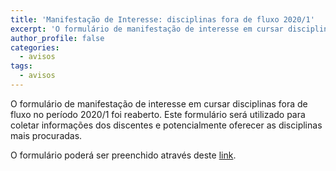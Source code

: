 ```yaml
---
title: 'Manifestação de Interesse: disciplinas fora de fluxo 2020/1'
excerpt: 'O formulário de manifestação de interesse em cursar disciplinas fora de fluxo no período 2020/1 foi reaberto.'
author_profile: false
categories:
  - avisos
tags:
  - avisos
---
```


O formulário de manifestação de interesse em cursar disciplinas fora de fluxo no período 2020/1 foi reaberto. Este formulário será utilizado para coletar informações dos discentes e potencialmente oferecer as disciplinas mais procuradas.

O formulário poderá ser preenchido através deste [link](https://docs.google.com/forms/d/e/1FAIpQLScFMPlMpfzHQBgD6JHOfcMZHpYe6zcOAr1VCp0_ukclbxZ2TQ/viewform?usp=sf_link).